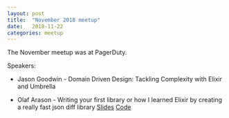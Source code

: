 ```yaml
---
layout: post
title:  "November 2018 meetup"
date:   2018-11-22
categories: meetup
---
```

The November meetup was at PagerDuty.

Speakers:

* Jason Goodwin - Domain Driven Design: Tackling Complexity with Elixir and Umbrella

* Olaf Arason - Writing your first library or how I learned Elixir by creating a really fast json diff library [Slides](https://docs.google.com/presentation/d/1oaV0KQuWEY2zFcfuZ0GsbIIlxlsSxmP5-RL4F2DHDEY/edit?usp=sharing) [Code](https://github.com/olafura/json_diff_ex)

